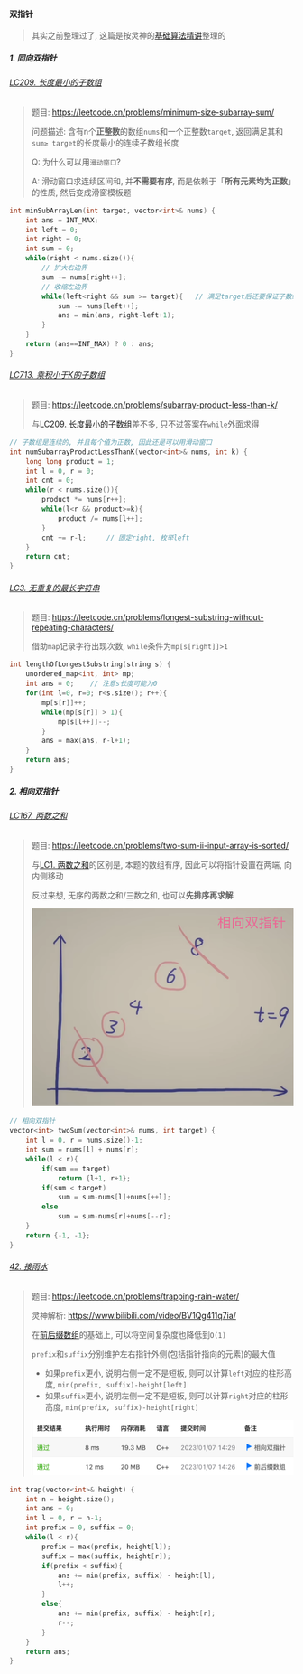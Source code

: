 #### 双指针
> 其实之前整理过[](/markdown/%E4%B8%93%E9%A2%98%20-%20%E6%BB%91%E5%8A%A8%E7%AA%97%E5%8F%A3.md)了, 这篇是按灵神的[基础算法精讲](https://www.bilibili.com/video/BV1hd4y1r7Gq/)整理的

##### 1. 同向双指针

###### [LC209. 长度最小的子数组](/workspace/209.%E9%95%BF%E5%BA%A6%E6%9C%80%E5%B0%8F%E7%9A%84%E5%AD%90%E6%95%B0%E7%BB%84.cpp)

> 题目: https://leetcode.cn/problems/minimum-size-subarray-sum/
>
> 问题描述: 含有n个**正整数**的数组`nums`和一个正整数`target`, 返回满足其和`sum≥ target`的长度最小的连续子数组长度
> 
> Q: 为什么可以用`滑动窗口`?
>
> A: 滑动窗口求连续区间和, 并**不需要有序**, 而是依赖于「**所有元素均为正数**」的性质, 然后变成滑窗模板题

```CPP
int minSubArrayLen(int target, vector<int>& nums) {
    int ans = INT_MAX;
    int left = 0;
    int right = 0;
    int sum = 0;
    while(right < nums.size()){
        // 扩大右边界
        sum += nums[right++];
        // 收缩左边界
        while(left<right && sum >= target){   // 满足target后还要保证子数组尽可能短
            sum -= nums[left++];
            ans = min(ans, right-left+1);
        }
    }
    return (ans==INT_MAX) ? 0 : ans;
}
```


###### [LC713. 乘积小于K的子数组](/workspace/713.%E4%B9%98%E7%A7%AF%E5%B0%8F%E4%BA%8E-k-%E7%9A%84%E5%AD%90%E6%95%B0%E7%BB%84.cpp)

> 题目: https://leetcode.cn/problems/subarray-product-less-than-k/
> 
> 与[LC209. 长度最小的子数组](/markdown/%E4%B8%93%E9%A2%98%20-%20%E6%BB%91%E5%8A%A8%E7%AA%97%E5%8F%A3.md#lc209-%E9%95%BF%E5%BA%A6%E6%9C%80%E5%B0%8F%E7%9A%84%E5%AD%90%E6%95%B0%E7%BB%84)差不多, 只不过答案在`while`外面求得

```CPP
// 子数组是连续的, 并且每个值为正数, 因此还是可以用滑动窗口
int numSubarrayProductLessThanK(vector<int>& nums, int k) {
    long long product = 1;
    int l = 0, r = 0;
    int cnt = 0;
    while(r < nums.size()){
        product *= nums[r++];
        while(l<r && product>=k){
            product /= nums[l++];
        }
        cnt += r-l;     // 固定right, 枚举left
    }
    return cnt;
}
```

###### [LC3. 无重复的最长字符串](https://github.com/MyLeetCodeRecord/cpp-leetcode/blob/master/workspace/3.%E6%97%A0%E9%87%8D%E5%A4%8D%E5%AD%97%E7%AC%A6%E7%9A%84%E6%9C%80%E9%95%BF%E5%AD%90%E4%B8%B2.cpp)

> 题目: https://leetcode.cn/problems/longest-substring-without-repeating-characters/
> 
> 借助`map`记录字符出现次数, `while`条件为`mp[s[right]]>1`

```CPP
int lengthOfLongestSubstring(string s) {
    unordered_map<int, int> mp;
    int ans = 0;    // 注意s长度可能为0
    for(int l=0, r=0; r<s.size(); r++){
        mp[s[r]]++;
        while(mp[s[r]] > 1){
            mp[s[l++]]--;
        }
        ans = max(ans, r-l+1);
    }
    return ans;
}
```


##### 2. 相向双指针

###### [LC167. 两数之和](/workspace/167.%20%E4%B8%A4%E6%95%B0%E4%B9%8B%E5%92%8C-ii.cpp)

> 题目: https://leetcode.cn/problems/two-sum-ii-input-array-is-sorted/
>
> 与[LC1. 两数之和](https://leetcode.cn/problems/two-sum/)的区别是, 本题的数组有序, 因此可以将指针设置在两端, 向内侧移动
>
> 反过来想, 无序的两数之和/三数之和, 也可以**先排序再求解**
> 
> ![相向双指针](/appendix/LC167.png)

```CPP
// 相向双指针
vector<int> twoSum(vector<int>& nums, int target) {
    int l = 0, r = nums.size()-1;
    int sum = nums[l] + nums[r];
    while(l < r){
        if(sum == target)
            return {l+1, r+1};
        if(sum < target)
            sum = sum-nums[l]+nums[++l];
        else
            sum = sum-nums[r]+nums[--r];
    }
    return {-1, -1};
}
```

###### [42. 接雨水](/workspace/42.%E6%8E%A5%E9%9B%A8%E6%B0%B4.cpp)

> 题目: https://leetcode.cn/problems/trapping-rain-water/
> 
> 灵神解析: https://www.bilibili.com/video/BV1Qg411q7ia/
> 
> 在[前后缀数组](/markdown/LC42.%20%E6%8E%A5%E9%9B%A8%E6%B0%B4.md)的基础上, 可以将空间复杂度也降低到`O(1)`
>
> `prefix`和`suffix`分别维护左右指针外侧(包括指针指向的元素)的最大值
>
> - 如果`prefix`更小, 说明右侧一定不是短板, 则可以计算`left`对应的柱形高度, `min(prefix, suffix)-height[left]`
> - 如果`suffix`更小, 说明左侧一定不是短板, 则可以计算`right`对应的柱形高度, `min(prefix, suffix)-height[right]`
>
> ![LC42](/appendix/LC42-0.png)

```CPP
int trap(vector<int>& height) {
    int n = height.size();
    int ans = 0;
    int l = 0, r = n-1;
    int prefix = 0, suffix = 0;
    while(l < r){
        prefix = max(prefix, height[l]);
        suffix = max(suffix, height[r]);
        if(prefix < suffix){
            ans += min(prefix, suffix) - height[l];
            l++;
        }
        else{
            ans += min(prefix, suffix) - height[r];
            r--;
        }
    }
    return ans;
}
```
